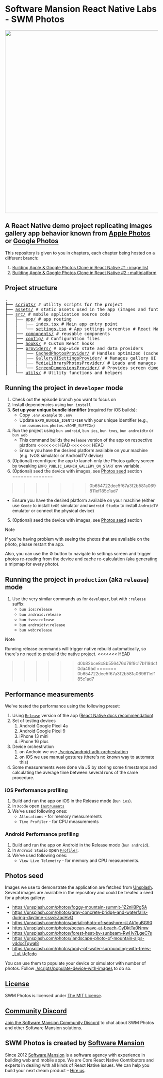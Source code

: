 # Software Mansion React Native Labs - SWM Photos

<div align="center">
  <img src="./assets/demos/episode-1-demo.gif" width="600" />
</div>

## A React Native demo project replicating images gallery app behavior known from [Apple Photos](https://apps.apple.com/us/app/photos/id1584215428) or [Google Photos](https://play.google.com/store/apps/details?id=com.google.android.apps.photos&pli=1)

This repository is given to you in chapters, each chapter being hosted on a different branch:

1. [Building Apple & Google Photos Clone in React Native #1 : image list](https://github.com/software-mansion-labs/swm-react-native-labs-swm-photos/tree/episode-1)
2. [Building Apple & Google Photos Clone in React Native #2 : multiplatform](https://github.com/software-mansion-labs/swm-react-native-labs-swm-photos/tree/episode-2)

## Project structure

<pre>
.
├── <a href="./scripts">scripts/</a> # utility scripts for the project
├── <a href="./assets">assets/</a> # static assets used in the app (images and fonts)
├── <a href="./src">src/</a> # mobile application source code
│   ├── <a href="./src/app">app/</a> # app routing
│   │   ├── <a href="./src/app/index.tsx">index.tsx</a> # Main app entry point
│   │   └── <a href="./src/app/settings.tsx">settings.tsx</a> # App settings screentsx</a> # React Native Image in ScrollView demo
│   ├── <a href="./src/components">components/</a> # reusable components
│   ├── <a href="./src/config">config/</a> # Configuration files
│   ├── <a href="./src/hooks">hooks/</a> # Custom React hooks
│   ├── <a href="./src/providers">providers/</a> # app-wide state and data providers
│   │   ├── <a href="./src/providers/CachedPhotosProvider">CachedPhotosProvider/</a> # Handles optimized (cached/resized) versions of photos for fast gallery rendering and efficient memory usage
│   │   ├── <a href="./src/providers/GalleryUISettingsProvider">GalleryUISettingsProvider/</a> # Manages gallery UI settings such as number of columns, image size, gaps, and offscreen rendering distance, persisting user preferences
│   │   ├── <a href="./src/providers/MediaLibraryPhotosProvider">MediaLibraryPhotosProvider/</a> # Loads and manages access to the device's photo library, including permissions and photo data
│   │   └── <a href="./src/providers/ScreenDimensionsProvider">ScreenDimensionsProvider/</a> # Provides screen dimensions and scaling information
│   └── <a href="./src/utils">utils/</a> # Utility functions and helpers
</pre>

## Running the project in `developer` mode

1. Check out the episode branch you want to focus on
2. Install dependencies using `bun install`
3. **Set up your unique bundle identifier** (required for iOS builds):
   - Copy `.env.example` to `.env`
   - Update `EXPO_BUNDLE_IDENTIFIER` with your unique identifier (e.g., `com.swmansion.photos.<SOME_SUFFIX>`)
4. Run the project using `bun android`, `bun ios`, `bun tvos`, `bun androidtv` or `bun web`
   - This command builds the `Release` version of the app on respective platform
<<<<<<< HEAD
<<<<<<< HEAD
   - Ensure you have the desired platform available on your machine (e.g. tvOS simulator or AndroidTV device)
5. (Optional) reconfigure the app to launch only the Photos gallery screen by tweaking `EXPO_PUBLIC_LAUNCH_GALLERY_ON_START` env variable.
6. (Optional) seed the device with images, see [Photos seed](#photos-seed) section
=======
=======
>>>>>>> 0b654722dee5f67a3f2b581a069811ef185c1ad7
   - Ensure you have the desired platform available on your machine (either use `Xcode` to install `tvOS` simulator and `Android Studio` to install `AndroidTV` emulator or connect the physical device)
5. (Optional) seed the device with images, see [Photos seed](#photos-seed) section

> [!NOTE]
> If you're having problem with seeing the photos that are available on the photo, please restart the app.
>
> Also, you can use the ⚙️ button to navigate to settings screen and trigger photos re-reading from the device and cache re-calculation (aka generating a mipmap for every photo).

## Running the project in `production` (aka `release`) mode

1. Use the very similar commands as for `developer`, but with `:release` suffix:
   - `bun ios:release`
   - `bun android:release`
   - `bun tvos:release`
   - `bun androidtv:release`
   - `bun web:release`

> [!NOTE]
> Running release commands will trigger native rebuild automatically, so there's no need to prebuild the native project.
<<<<<<< HEAD
>>>>>>> d0b82bce8c8b556476d76f9c17b1194cf0da49ad
=======
>>>>>>> 0b654722dee5f67a3f2b581a069811ef185c1ad7

## Performance measurements

We've tested the performance using the following preset:

1. Using [`Release`](https://docs.expo.dev/guides/local-app-development/#local-app-compilation) version of the app ([React Native docs recommendation](https://reactnative.dev/docs/performance#running-in-development-mode-devtrue))
2. Set of testing devices
   1. Android Google Pixel 4a
   2. Android Google Pixel 9
   3. iPhone 13 mini
   4. iPhone 16 plus
3. Device orchestration
   1. on Android we use [./scrips/android-adb-orchestration](./scrits/android-adb-orchestration)
   2. on iOS we use manual gestures (there's no known way to automate this)
4. Some measurements were done via JS by storing some timestamps and calculating the average time between several runs of the same procedure.

### iOS Performance profiling

1. Build and run the app on iOS in the Release mode (`bun ios`).
2. In `Xcode` open [`Instruments`](https://developer.apple.com/tutorials/instruments)
3. We've used following ones:
   - `Allocations` - for memory measurements
   - `Time Profiler` - for CPU measurements

### Android Performance profiling

1. Build and run the app on Android in the Release mode (`bun android`).
2. In `Android Studio` open [`Profiler`](https://developer.android.com/studio/profile).
3. We've used following ones:
   - `View Live Telemetry` - for memory and CPU measurements.

## Photos seed

Images we use to demonstrate the application are fetched from [Unsplash](https://unsplash.com/).
Several images are available in the repository and could be treated a seed for a photos gallery:

- https://unsplash.com/photos/foggy-mountain-summit-1Z2niiBPg5A
- https://unsplash.com/photos/gray-concrete-bridge-and-waterfalls-during-daytime-cssvEZacHvQ
- https://unsplash.com/photos/aerial-photo-of-seashore-sLAk1guBG90
- https://unsplash.com/photos/ocean-wave-at-beach-GyDktTa0Nmw
- https://unsplash.com/photos/forest-heat-by-sunbeam-RwHv7LgeC7s
- https://unsplash.com/photos/landscape-photo-of-mountain-alps-vddccTqwal8
- https://unsplash.com/photos/body-of-water-surrounding-with-trees-_LuLiJc1cdo

You can use them to populate your device or simulator with number of photos.
Follow [./scripts/populate-device-with-images](./scripts/populate-device-with-images.ts) to do so.

## [License](LICENSE)

SWM Photos is licensed under [The MIT License](LICENSE).

## [Community Discord](https://discord.swmansion.com)

[Join the Software Mansion Community Discord](https://discord.swmansion.com) to chat about SWM Photos and other Software Mansion solutions.

## SWM Photos is created by [Software Mansion](https://swmansion.com)

Since 2012 [Software Mansion](https://swmansion.com) is a software agency with experience in building web and mobile apps. We are Core React Native Contributors and experts in dealing with all kinds of React Native issues. We can help you build your next dream product – [Hire us](https://swmansion.com/contact/projects?utm_source=swm_photos&utm_medium=readme).
